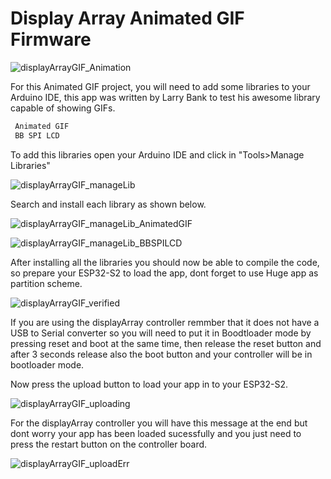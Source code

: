 # Display Array Animated GIF Firmware

![displayArrayGIF_Animation](https://savageelectronics.com/wp-content/uploads/2022/01/AnimatedGIFApp.gif)

For this Animated GIF project, you will need to add some libraries to your Arduino IDE, this app was written by Larry Bank to test his awesome library capable of showing GIFs. 

```c++
 Animated GIF
 BB SPI LCD
 ```
 
 To add this libraries open your Arduino IDE and click in "Tools>Manage Libraries"

![displayArrayGIF_manageLib](https://savageelectronics.com/wp-content/uploads/2022/01/Arduino_AnimatedGIFLib.png)

Search and install each library as shown below.

![displayArrayGIF_manageLib_AnimatedGIF](https://savageelectronics.com/wp-content/uploads/2022/01/Arduino_AnimatedGIF.png)

![displayArrayGIF_manageLib_BBSPILCD](https://savageelectronics.com/wp-content/uploads/2022/01/Arduino_bbSPILCD.png)

After installing all the libraries you should now be able to compile the code, so prepare your ESP32-S2 to load the app, dont forget to use Huge app as partition scheme.

![displayArrayGIF_verified](https://savageelectronics.com/wp-content/uploads/2022/01/Arduino_AnimatedGIFVerified.png)

If you are using the displayArray controller remmber that it does not have a USB to Serial converter so you will need to put it in Boodtloader mode by pressing reset and boot at the same time, then release the reset button and after 3 seconds release also the boot button and your controller will be in bootloader mode. 

Now press the upload button to load your app in to your ESP32-S2.

![displayArrayGIF_uploading](https://savageelectronics.com/wp-content/uploads/2022/01/Arduino_AnimatedGIFUpload.png)

For the displayArray controller you will have this message at the end but dont worry your app has been loaded sucessfully and you just need to press the restart button on the controller board. 

![displayArrayGIF_uploadErr](https://savageelectronics.com/wp-content/uploads/2022/01/Arduino_AnimatedGIFApp.png)






